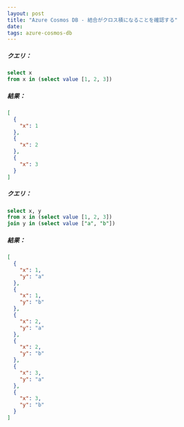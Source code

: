 ```yaml
---
layout: post
title: "Azure Cosmos DB - 結合がクロス積になることを確認する"
date: 
tags: azure-cosmos-db
---
```



##### クエリ：

```sql
select x
from x in (select value [1, 2, 3])
```

##### 結果：

```json
[
  {
    "x": 1
  },
  {
    "x": 2
  },
  {
    "x": 3
  }
]
```

##### クエリ：

```sql
select x, y
from x in (select value [1, 2, 3])
join y in (select value ["a", "b"])
```

##### 結果：

```json
[
  {
    "x": 1,
    "y": "a"
  },
  {
    "x": 1,
    "y": "b"
  },
  {
    "x": 2,
    "y": "a"
  },
  {
    "x": 2,
    "y": "b"
  },
  {
    "x": 3,
    "y": "a"
  },
  {
    "x": 3,
    "y": "b"
  }
]
```
